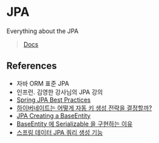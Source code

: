 # JPA

Everything about the JPA

> [Docs](https://docs.spring.io/spring-data/jpa/docs/)

## References

- 자바 ORM 표준 JPA
- 인프런. 김영한 강사님의 JPA 강의
- [Spring JPA Best Practices](https://github.com/cheese10yun/spring-jpa-best-practices)
- [하이버네이트는 어떻게 자동 키 생성 전략을 결정할까?](https://www.popit.kr/%ED%95%98%EC%9D%B4%EB%B2%84%EB%84%A4%EC%9D%B4%ED%8A%B8%EB%8A%94-%EC%96%B4%EB%96%BB%EA%B2%8C-%EC%9E%90%EB%8F%99-%ED%82%A4-%EC%83%9D%EC%84%B1-%EC%A0%84%EB%9E%B5%EC%9D%84-%EA%B2%B0%EC%A0%95%ED%95%98/)
- [JPA Creating a BaseEntity](https://smarterco.de/jpa-creating-a-base-entity/)
- [BaseEntity 에 Serializable 을 구현하는 이유](https://www.inflearn.com/questions/17117)
- [스프링 데이터 JPA 쿼리 생성 기능](https://docs.spring.io/spring-data/jpa/docs/2.2.7.RELEASE/reference/html/#jpa.query-methods)
